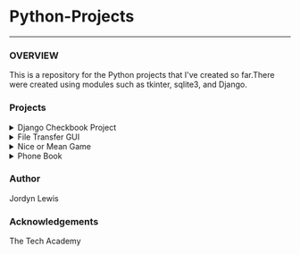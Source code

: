 # Python-Projects
-----

### OVERVIEW  ###

<p> This is a repository for the Python projects that I've created so far.There were created using modules such as tkinter, sqlite3, and Django. </p>
 
### Projects ###

<details>

  <summary>Django Checkbook Project</summary>
  <p> This is a basic checkbook web application that was created using the Django framework. The application allows users to create new accounts, add or withdraw funds, and view the current balance of their account.</p>
  </details>

<details>
  <summary>File Transfer GUI</summary>
  <p>This application, built with tkinter, provides a graphical user interface to the user and allows them to transfer files from a source directory to a destination directory. The application features code to will loop through the files in the source directory, determine if the last modification is less than 24 hours old, then transfers the identified files to the chosen directory. Every file that is transferred successfully will be saved in a database. 
 </details>
 
 <details>
  <summary>Nice or Mean Game</summary>
  <p>This project represents a very basic Python game, allowing the user to input a name and make karmic-based choices ('nice' or 'mean') which dictates how the game ends. The game keeps count of the user's choices and displays the tally while playing, with 2 end-game scenarios and the opportunity to play again or exit the game.</p>
 </details>
 
  <details>
  <summary>Phone Book</summary>
  <p>This Phone Book application was built using tkinter and provides an interactive graphical user interface to add, update, and delete contacts. The GUI has fields for the first name, last name, phone number, and email address while also displaying a list of the users to choose from if data manipulation is needed.</p>
 </details>
 
 ### Author ###
 
 Jordyn Lewis
 
 ### Acknowledgements ###
 
 The Tech Academy
